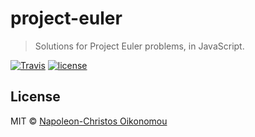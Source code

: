 # project-euler

> Solutions for Project Euler problems, in JavaScript.

[![Travis](https://img.shields.io/travis/iamnapo/project-euler.svg?style=flat-square&label=Travis+CI&logo=travis)](https://travis-ci.org/iamnapo/project-euler) [![license](https://img.shields.io/github/license/iamnapo/project-euler.svg?style=flat-square)](https://github.com/iamnapo/project-euler/blob/master/LICENSE)

## License

MIT © [Napoleon-Christos Oikonomou](https://iamnapo.me)
